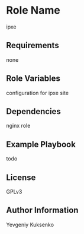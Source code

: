 Role Name
=========

ipxe

Requirements
------------

none

Role Variables
--------------

configuration for ipxe site

Dependencies
------------

nginx role

Example Playbook
----------------

todo

License
-------

GPLv3

Author Information
------------------

Yevgeniy Kuksenko
